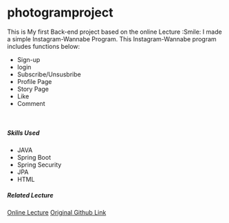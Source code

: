 # photogramproject
This is My first Back-end project based on the online Lecture :Smile:
I made a simple Instagram-Wannabe Program.
This Instagram-Wannabe program includes functions below:
 - Sign-up
 - login
 - Subscribe/Unsusbribe
 - Profile Page
 - Story Page
 - Like 
 - Comment


<br>


##### Skills Used

 - JAVA
 - Spring Boot
 - Spring Security
 - JPA
 - HTML
 
 
##### Related Lecture
 
 [Online Lecture](https://easyupclass.e-itwill.com/course/course_view.jsp?id=27&rtype=0&ch=course)
 [Original Github Link](https://github.com/codingspecialist/Eazyup-Photogram) 
